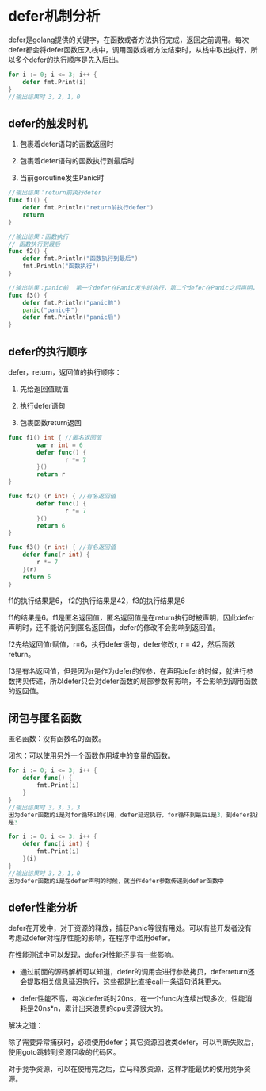 # defer机制分析

defer是golang提供的关键字，在函数或者方法执行完成，返回之前调用。每次defer都会将defer函数压入栈中，调用函数或者方法结束时，从栈中取出执行，所以多个defer的执行顺序是先入后出。

```go
for i := 0; i <= 3; i++ {
    defer fmt.Print(i)
}
//输出结果时 3，2，1，0
```

## defer的触发时机

1. 包裹着defer语句的函数返回时

2. 包裹着defer语句的函数执行到最后时

3. 当前goroutine发生Panic时

```go
//输出结果：return前执行defer
func f1() {
    defer fmt.Println("return前执行defer")
    return 
}

//输出结果：函数执行
// 函数执行到最后
func f2() {
    defer fmt.Println("函数执行到最后")
    fmt.Println("函数执行")
}

//输出结果：panic前  第一个defer在Panic发生时执行，第二个defer在Panic之后声明，不能执行到
func f3() {
    defer fmt.Println("panic前")
    panic("panic中")
    defer fmt.Println("panic后")
}
```

## defer的执行顺序

defer，return，返回值的执行顺序：

1. 先给返回值赋值

2. 执行defer语句

3. 包裹函数return返回

```go
func f1() int { //匿名返回值
        var r int = 6
        defer func() {
                r *= 7
        }()
        return r
}

func f2() (r int) { //有名返回值
        defer func() {
                r *= 7
        }()
        return 6
}

func f3() (r int) { //有名返回值
    defer func(r int) {
        r *= 7
    }(r)
    return 6
}
```
f1的执行结果是6， f2的执行结果是42，f3的执行结果是6

f1的结果是6。f1是匿名返回值，匿名返回值是在return执行时被声明，因此defer声明时，还不能访问到匿名返回值，defer的修改不会影响到返回值。

f2先给返回值r赋值，r=6，执行defer语句，defer修改r, r = 42，然后函数return。

f3是有名返回值，但是因为r是作为defer的传参，在声明defer的时候，就进行参数拷贝传递，所以defer只会对defer函数的局部参数有影响，不会影响到调用函数的返回值。

## 闭包与匿名函数

匿名函数：没有函数名的函数。

闭包：可以使用另外一个函数作用域中的变量的函数。

```go
for i := 0; i <= 3; i++ {
    defer func() {
        fmt.Print(i)
    }
}
//输出结果时 3，3，3，3
因为defer函数的i是对for循环i的引用，defer延迟执行，for循环到最后i是3，到defer执行时i就 
是3

for i := 0; i <= 3; i++ {
    defer func(i int) {
        fmt.Print(i)
    }(i)
}
//输出结果时 3，2，1，0
因为defer函数的i是在defer声明的时候，就当作defer参数传递到defer函数中
```
## defer性能分析

defer在开发中，对于资源的释放，捕获Panic等很有用处。可以有些开发者没有考虑过defer对程序性能的影响，在程序中滥用defer。

在性能测试中可以发现，defer对性能还是有一些影响。

- 通过前面的源码解析可以知道，defer的调用会进行参数拷贝，deferreturn还会提取相关信息延迟执行，这些都是比直接call一条语句消耗更大。

- defer性能不高，每次defer耗时20ns，在一个func内连续出现多次，性能消耗是20ns*n，累计出来浪费的cpu资源很大的。

解决之道：

除了需要异常捕获时，必须使用defer；其它资源回收类defer，可以判断失败后，使用goto跳转到资源回收的代码区。

对于竞争资源，可以在使用完之后，立马释放资源，这样才能最优的使用竞争资源。
